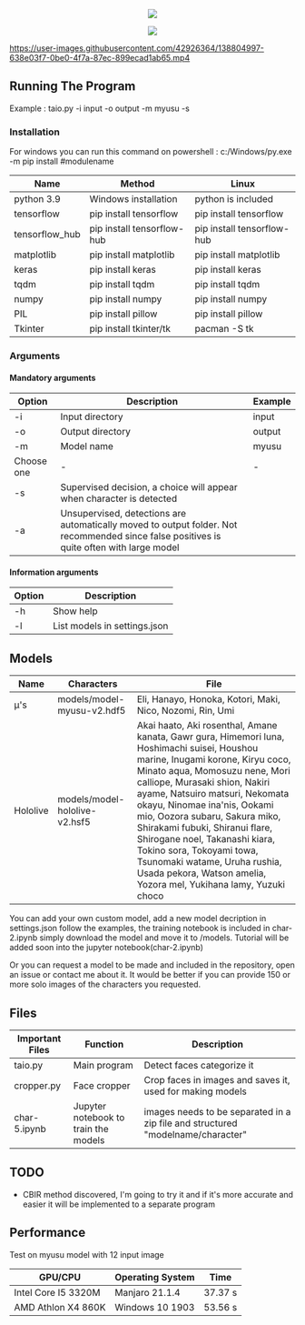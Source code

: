 <p align="center">
  <img src="https://files.catbox.moe/r9l8px.png" />
</p>

<p align="center">
  <img src="https://files.catbox.moe/oxq5q9.png" />
</p>

https://user-images.githubusercontent.com/42926364/138804997-638e03f7-0be0-4f7a-87ec-899ecad1ab65.mp4


## Running The Program

Example : taio.py -i input -o output -m myusu -s

### Installation

For windows you can run this command on powershell : c:/Windows/py.exe -m pip install #modulename

Name | Method | Linux
------------ | ------------- | -------------
python 3.9 | Windows installation | python is included
tensorflow | pip install tensorflow | pip install tensorflow
tensorflow_hub | pip install tensorflow-hub | pip install tensorflow-hub
matplotlib | pip install matplotlib | pip install matplotlib
keras | pip install keras | pip install keras
tqdm | pip install tqdm | pip install tqdm
numpy | pip install numpy | pip install numpy
PIL | pip install pillow | pip install pillow
Tkinter | pip install tkinter/tk | pacman -S tk

### Arguments

#### Mandatory arguments
Option | Description | Example
------------ | ------------- | ------------- 
-i | Input directory | input
-o | Output directory | output
-m | Model name | myusu
Choose one | - | -
-s | Supervised decision, a choice will appear when character is detected | 
-a | Unsupervised, detections are automatically moved to output folder. Not recommended since false positives is quite often with large model | 

#### Information arguments
Option | Description
------------ | -------------
-h | Show help
-l | List models in settings.json

## Models

Name | Characters | File
------------ | ------------- | ------------- 
μ's | models/model-myusu-v2.hdf5 | Eli, Hanayo, Honoka, Kotori, Maki, Nico, Nozomi, Rin, Umi
Hololive | models/model-hololive-v2.hsf5 | Akai haato, Aki rosenthal, Amane kanata, Gawr gura, Himemori luna, Hoshimachi suisei, Houshou marine, Inugami korone, Kiryu coco, Minato aqua, Momosuzu nene, Mori calliope, Murasaki shion, Nakiri ayame, Natsuiro matsuri, Nekomata okayu, Ninomae ina'nis, Ookami mio, Oozora subaru, Sakura miko, Shirakami fubuki, Shiranui flare, Shirogane noel, Takanashi kiara, Tokino sora, Tokoyami towa, Tsunomaki watame, Uruha rushia, Usada pekora, Watson amelia, Yozora mel, Yukihana lamy, Yuzuki choco

You can add your own custom model, add a new model decription in settings.json follow the examples, the training notebook is included in  char-2.ipynb simply download the model and move it to /models. Tutorial will be added soon into the jupyter notebook(char-2.ipynb)

Or you can request a model to be made and included in the repository, open an issue or contact me about it. It would be better if you can provide 150 or more solo images of the characters you requested.

## Files

Important Files | Function | Description
------------ | ------------- | -------------
taio.py | Main program | Detect faces categorize it
cropper.py | Face cropper | Crop faces in images and saves it, used for making models
char-5.ipynb | Jupyter notebook to train the models | images needs to be separated in a zip file and structured "modelname/character"

## TODO
 - CBIR method discovered, I'm going to try it and if it's more accurate and easier it will be implemented to a separate program

## Performance

Test on myusu model with 12 input image

GPU/CPU | Operating System |  Time
------------ | ------------- | -------------
Intel Core I5 3320M | Manjaro 21.1.4 | 37.37 s
AMD Athlon X4 860K | Windows 10 1903 | 53.56 s
